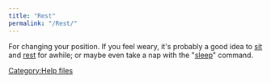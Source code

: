 ```yaml
---
title: "Rest"
permalink: "/Rest/"
---
```


For changing your position. If you feel weary, it's probably a good idea
to [sit](sit "wikilink") and [rest](rest "wikilink") for awhile; or
maybe even take a nap with the "[sleep](sleep "wikilink")" command.

[Category:Help files](Category:Help_files "wikilink")